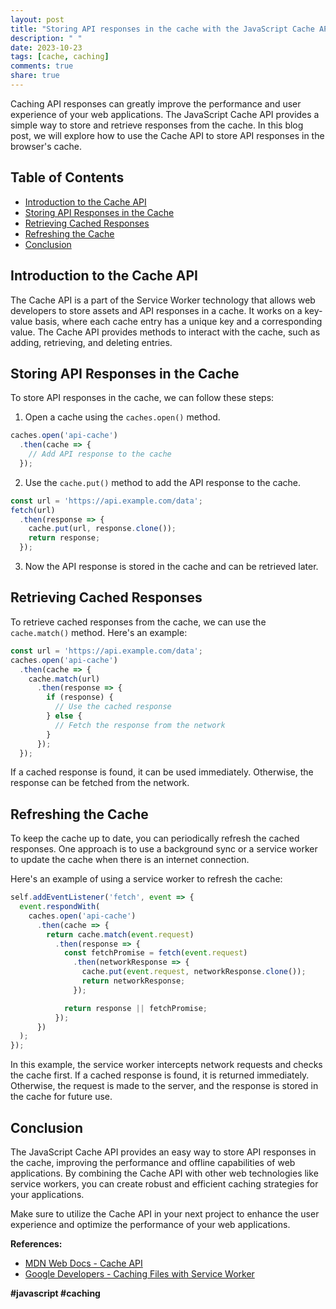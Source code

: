 ```yaml
---
layout: post
title: "Storing API responses in the cache with the JavaScript Cache API"
description: " "
date: 2023-10-23
tags: [cache, caching]
comments: true
share: true
---
```


Caching API responses can greatly improve the performance and user experience of your web applications. The JavaScript Cache API provides a simple way to store and retrieve responses from the cache. In this blog post, we will explore how to use the Cache API to store API responses in the browser's cache.

## Table of Contents
- [Introduction to the Cache API](#introduction-to-the-cache-api)
- [Storing API Responses in the Cache](#storing-api-responses-in-the-cache)
- [Retrieving Cached Responses](#retrieving-cached-responses)
- [Refreshing the Cache](#refreshing-the-cache)
- [Conclusion](#conclusion)

## Introduction to the Cache API

The Cache API is a part of the Service Worker technology that allows web developers to store assets and API responses in a cache. It works on a key-value basis, where each cache entry has a unique key and a corresponding value. The Cache API provides methods to interact with the cache, such as adding, retrieving, and deleting entries.

## Storing API Responses in the Cache

To store API responses in the cache, we can follow these steps:

1. Open a cache using the `caches.open()` method.
```javascript
caches.open('api-cache')
  .then(cache => {
    // Add API response to the cache
  });
```
2. Use the `cache.put()` method to add the API response to the cache.
```javascript
const url = 'https://api.example.com/data';
fetch(url)
  .then(response => {
    cache.put(url, response.clone());
    return response;
  });
```
3. Now the API response is stored in the cache and can be retrieved later.

## Retrieving Cached Responses

To retrieve cached responses from the cache, we can use the `cache.match()` method. Here's an example:

```javascript
const url = 'https://api.example.com/data';
caches.open('api-cache')
  .then(cache => {
    cache.match(url)
      .then(response => {
        if (response) {
          // Use the cached response
        } else {
          // Fetch the response from the network
        }
      });
  });
```

If a cached response is found, it can be used immediately. Otherwise, the response can be fetched from the network.

## Refreshing the Cache

To keep the cache up to date, you can periodically refresh the cached responses. One approach is to use a background sync or a service worker to update the cache when there is an internet connection.

Here's an example of using a service worker to refresh the cache:

```javascript
self.addEventListener('fetch', event => {
  event.respondWith(
    caches.open('api-cache')
      .then(cache => {
        return cache.match(event.request)
          .then(response => {
            const fetchPromise = fetch(event.request)
              .then(networkResponse => {
                cache.put(event.request, networkResponse.clone());
                return networkResponse;
              });

            return response || fetchPromise;
          });
      })
  );
});
```

In this example, the service worker intercepts network requests and checks the cache first. If a cached response is found, it is returned immediately. Otherwise, the request is made to the server, and the response is stored in the cache for future use.

## Conclusion

The JavaScript Cache API provides an easy way to store API responses in the cache, improving the performance and offline capabilities of web applications. By combining the Cache API with other web technologies like service workers, you can create robust and efficient caching strategies for your applications.

Make sure to utilize the Cache API in your next project to enhance the user experience and optimize the performance of your web applications.

**References:**
- [MDN Web Docs - Cache API](https://developer.mozilla.org/en-US/docs/Web/API/Cache)
- [Google Developers - Caching Files with Service Worker](https://developers.google.com/web/fundamentals/instant-and-offline/offline-cookbook/#cache-falling-back-to-network) 

**#javascript #caching**